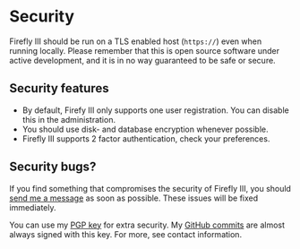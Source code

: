 # Security

Firefly III should be run on a TLS enabled host (`https://`) even when running locally. Please remember that this is open source software under active development, and it is in no way guaranteed to be safe or secure.

## Security features

* By default, Firefy III only supports one user registration. You can disable this in the administration.
* You should use disk- and database encryption whenever possible.
* Firefly III supports 2 factor authentication, check your preferences.

## Security bugs?

If you find something that compromises the security of Firefly III, you should [send me a message](mailto:james@firefly-iii.org) as soon as possible. These issues will be fixed immediately.

You can use my [PGP key](https://keybase.io/jc5) for extra security. My [GitHub commits](https://github.com/firefly-iii/firefly-iii/commits/main) are almost always signed with this key. For more, see contact information.

